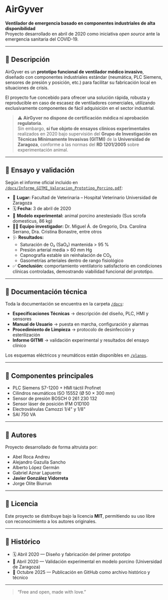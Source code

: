# AirGyver

**Ventilador de emergencia basado en componentes industriales de alta disponibilidad**  
Proyecto desarrollado en abril de 2020 como iniciativa *open source* ante la emergencia sanitaria del COVID-19.

---

## 🧩 Descripción

AirGyver es un **prototipo funcional de ventilador médico invasivo**, diseñado con componentes industriales estándar (neumática, PLC Siemens, sensores de presión y posición, etc.) para facilitar su fabricación local en situaciones de crisis.

El proyecto fue concebido para ofrecer una solución rápida, robusta y reproducible en caso de escasez de ventiladores comerciales, utilizando exclusivamente componentes de fácil adquisición en el sector industrial.

> ⚠️ **AirGyver no dispone de certificación médica ni aprobación regulatoria**.  
> Sin embargo, **sí fue objeto de ensayos clínicos experimentales** realizados en 2020 bajo supervisión del **Grupo de Investigación en Técnicas Mínimamente Invasivas (GITMI)** de la **Universidad de Zaragoza**, conforme a las normas del **RD 1201/2005** sobre experimentación animal.

---

## 🧪 Ensayo y validación

Según el informe oficial incluido en [`/docs/Informe_GITMI_Valoracion_Prototipo_Porcino.pdf`](./docs/Informe_GITMI_Valoracion_Prototipo_Porcino.pdf):

- 📍 **Lugar:** Facultad de Veterinaria – Hospital Veterinario Universidad de Zaragoza  
- 🗓️ **Fecha:** 3 de abril de 2020  
- 🧬 **Modelo experimental:** animal porcino anestesiado (Sus scrofa domesticus, 86 kg)  
- 🧑‍🔬 **Equipo investigador:** Dr. Miguel Á. de Gregorio, Dra. Carolina Serrano, Dra. Cristina Bonastre, entre otros  
- 🩺 **Resultados:**  
  - Saturación de O₂ (SaO₂) mantenida > 95 %  
  - Presión arterial media > 60 mm Hg  
  - Capnografía estable sin reinhalación de CO₂  
  - Gasometrías arteriales dentro de rango fisiológico  
- ✅ **Conclusión:** comportamiento ventilatorio satisfactorio en condiciones clínicas controladas, demostrando viabilidad funcional del prototipo.

---

## 🧠 Documentación técnica

Toda la documentación se encuentra en la carpeta [`/docs`](./docs):

- **Especificaciones Técnicas** → descripción del diseño, PLC, HMI y sensores  
- **Manual de Usuario** → puesta en marcha, configuración y alarmas  
- **Procedimiento de Limpieza** → protocolo de desinfección y esterilización  
- **Informe GITMI** → validación experimental y resultados del ensayo clínico

Los esquemas eléctricos y neumáticos están disponibles en [`/planos`](./planos).

---

## 🧰 Componentes principales

- PLC Siemens S7-1200 + HMI táctil Profinet  
- Cilindros neumáticos ISO 15552 (Ø 50 × 300 mm)  
- Sensor de presión BOSCH 0 261 230 132  
- Sensor láser de posición IFM O1D100  
- Electroválvulas Camozzi 1/4" y 1/8"  
- SAI 750 VA  

---

## 👥 Autores

Proyecto desarrollado de forma altruista por:

- Abel Roca Andreu  
- Alejandro Gazulla Sancho  
- Alberto López Germán  
- Gabriel Aznar Lapuente  
- **Javier González Vidorreta**  
- Jorge Olite Biurrun  

---

## 🧾 Licencia

Este proyecto se distribuye bajo la licencia **MIT**, permitiendo su uso libre con reconocimiento a los autores originales.

---

## 📅 Histórico

- 🗓️ Abril 2020 — Diseño y fabricación del primer prototipo  
- 🧪 Abril 2020 — Validación experimental en modelo porcino (Universidad de Zaragoza)  
- 💾 Octubre 2025 — Publicación en GitHub como archivo histórico y técnico

---

> “Free and open, made with love.”
